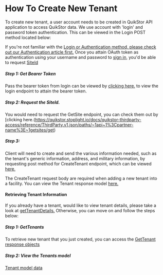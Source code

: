 # How To Create New Tenant

To create new tenant, a user account needs to be created in QuikStor API application to access QuikStor data. We use account with 'login' and password token authentication. This can be viewed in the Login POST method located below:

If you're not familiar with the [Login or Authentication method, please check out our Authentication article first.](https://quikstor.stoplight.io/docs/quikstor-thirdparty-access/docs/Authentication.md) Once you attain OAuth token as authentication using your username and password to [sign in,](https://quikstor.stoplight.io/docs/quikstor-thirdparty-access/reference/ThirdParty.v1.json/paths/~1login/post) you'd be able to request [SiteId](https://quikstor.stoplight.io/docs/quikstor-thirdparty-access/reference/ThirdParty.v1.json/paths/~1api~1%3Cpartner-name%3E~1getsites/get) 

##### Step 1: Get Bearer Token

Pass the bearer token from login can be viewed by [clicking here.](https://quikstor.stoplight.io/docs/quikstor-thirdparty-access/reference/ThirdParty.v1.json/paths/~1login) to view the login endpoint to attain the bearer token. 

##### Step 2: Request the SiteId.

You would need to request the GetSite endpoint, you can check them out by [clicking here.(https://quikstor.stoplight.io/docs/quikstor-thirdparty-access/reference/ThirdParty.v1.json/paths/~1api~1%3Cpartner-name%3E~1getsites/get) 

##### Step 3: 

Client will need to create and send the various information needed, such as the tenant's generic information, address, and military information, by requesting post method for CreateTenant endpoint, which can be viewed [here.](https://quikstor.stoplight.io/docs/quikstor-thirdparty-access/reference/ThirdParty.v1.json/paths/~1api~1<partner-name>~1createtenant)

The CreateTenant request body are required when adding a new tenant into a facility. You can view the Tenant response model [here.](https://quikstor.stoplight.io/docs/quikstor-thirdparty-access/reference/ThirdParty.v1.json/components/schemas/Tenant)


#### Retrieving Tenant Information

If you already have a tenant, would like to view tenant details, please take a look at [getTenantDetails.]() Otherwise, you can move on and follow the steps below:


##### Step 1: GetTenants

To retrieve new tenant that you just created, you can access the [GetTenant response objects](https://quikstor.stoplight.io/docs/quikstor-thirdparty-access/reference/ThirdParty.v1.json/paths/~1api~1%3Cpartner-name%3E~1gettenants/get)

##### Step 2: View the Tenants model

[Tenant model data](https://quikstor.stoplight.io/docs/quikstor-thirdparty-access/reference/ThirdParty.v1.json/components/schemas/Tenant)






